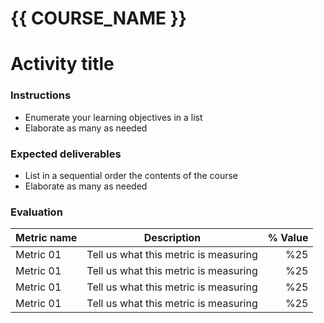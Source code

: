 # {{ COURSE_NAME }}
# Activity title

### Instructions
- Enumerate your learning objectives in a list
- Elaborate as many as needed



### Expected deliverables
- List in a sequential order the contents of the course
- Elaborate as many as needed



### Evaluation

| Metric name | Description | % Value |
| ----------- |-------------| -------:|
| Metric 01   | Tell us what this metric is measuring | %25 |
| Metric 01   | Tell us what this metric is measuring | %25 |
| Metric 01   | Tell us what this metric is measuring | %25 |
| Metric 01   | Tell us what this metric is measuring | %25 |
